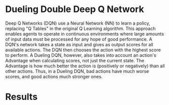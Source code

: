 # Dueling Double Deep Q Network
Deep Q Networks (DQN) use a Neural Network (NN) to learn a policy, replacing "Q Tables" in the original Q Learning algorithm. This approach enables agents to operate in continuous environments where large amounts of input data must be processed for any hope of good performance. A DQN's network takes a state as input and gives as output scores for all available actions. The DQN then chooses the action with the highest score to perform. A Dueling DQN, however, also takes into account an action's Advantage when calculating scores, not just the current state. The Advantage is how much better the action is (positively or negatively) than all other actions. Thus, in a Dueling DQN, bad actions have much worse scores, and good actions much stronger ones.

# Results

